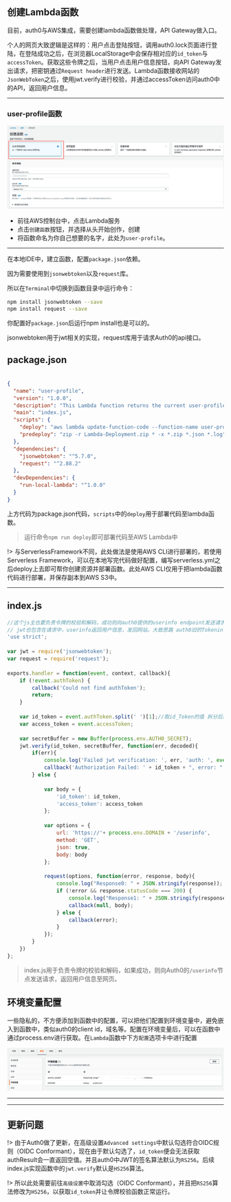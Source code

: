 ## 创建Lambda函数

目前，auth0与AWS集成，需要创建lambda函数做处理，API Gateway做入口。

个人的网页大致逻辑是这样的：用户点击登陆按钮，调用auth0.lock页面进行登陆，在登陆成功之后，在浏览器LocalStorage中会保存相对应的`id_token`与`accessToken`。获取这些令牌之后，当用户点击用户信息按钮，向API Gateway发出请求，把密钥通过`Request header`进行发送。Lambda函数接收网站的`JsonWebToken`之后，使用jwt.verify进行校验，并通过accessToken访问auth0中的API，返回用户信息。

---



### user-profile函数

![image-20210404161303928](_images/image-20210404161303928.png)

- 前往AWS控制台中，点击Lambda服务
- 点击`创建函数`按钮，并选择从头开始创作，创建
- 将函数命名为你自己想要的名字，此处为`user-profile`。

---



在本地IDE中，建立函数，配置`package.json`依赖。

因为需要使用到`jsonwebtoken`以及`request`库。

所以在`Terminal`中切换到函数目录中运行命令：

```bash
npm install jsonwebtoken --save
npm install request --save
```

你配置好`package.json`后运行npm install也是可以的。

jsonwebtoken用于jwt相关的实现，request库用于请求Auth0的api接口。

## package.json

```json

{
  "name": "user-profile",
  "version": "1.0.0",
  "description": "This Lambda function returns the current user-profile",
  "main": "index.js",
  "scripts": {
    "deploy": "aws lambda update-function-code --function-name user-profile --zip-file fileb://Lambda-Deployment.zip",
    "predeploy": "zip -r Lambda-Deployment.zip * -x *.zip *.json *.log"
  },
  "dependencies": {
    "jsonwebtoken": "^5.7.0",
    "request": "^2.88.2"
  },
  "devDependencies": {
    "run-local-lambda": "^1.0.0"
  }
}
```

上方代码为package.json代码，`scripts`中的`deploy`用于部署代码至lambda函数。

> 运行命令`npm run deploy`即可部署代码至AWS Lambda中

!> 与ServerlessFramework不同，此处做法是使用AWS CLI进行部署的，若使用Serverless Framework，可以在本地写完代码做好配置，编写serverless.yml之后deploy上去即可帮你创建资源并部署函数。此处AWS CLI仅用于把lambda函数代码进行部署，并保存副本到AWS S3中。

---

## index.js

```javascript
//这个js主也要负责令牌的校验和解码，成功则向auth0提供的userinfo endpoint发送请求。
// jwt也包含在请求中，userinfo返回用户信息，发回网站。大致思路 auth0旧的Tokeninfo弃用了
'use strict';

var jwt = require('jsonwebtoken');
var request = require('request');

exports.handler = function(event, context, callback){
    if (!event.authToken) {
        callback('Could not find authToken');
        return;
    }

    var id_token = event.authToken.split(' ')[1];//取id_Token的值 拆分后第二个
    var access_token = event.accessToken;

    var secretBuffer = new Buffer(process.env.AUTH0_SECRET);
    jwt.verify(id_token, secretBuffer, function(err, decoded){
        if(err){
            console.log('Failed jwt verification: ', err, 'auth: ', event.authToken);
            callback('Authorization Failed: ' + id_token + ", error: " + err + ", auth: " + event.authToken);
        } else {

            var body = {
                'id_token': id_token,
                'access_token': access_token
            };

            var options = {
                url: 'https://'+ process.env.DOMAIN + '/userinfo',
                method: 'GET',
                json: true,
                body: body
            };

            request(options, function(error, response, body){
                console.log("Response0: " + JSON.stringify(response));
                if (!error && response.statusCode === 200) {
                    console.log("Response1: " + JSON.stringify(response));
                    callback(null, body);
                } else {
                    callback(error);
                }
            });
        }
    })
};
```

> index.js用于负责令牌的校验和解码，如果成功，则向Auth0的`/userinfo`节点发送请求，返回用户信息至网页。



## 环境变量配置

一些隐私的，不方便添加到函数中的配置，可以把他们配置到环境变量中，避免嵌入到函数中，类似auth0的client id，域名等。配置在环境变量后，可以在函数中通过process.env进行获取。在`Lambda`函数中下方`配置`选项卡中进行配置

![image-20210404164205590](_images/image-20210404164205590.png)

---

---

## 更新问题

!> 由于Auth0做了更新，在高级设置`Advanced settings`中默认勾选符合OIDC规则（OIDC Conformant），现在由于默认勾选了，`id_token`便会无法获取authResult会一直返回空值。并且auth0中JWT的签名算法默认为`RS256`。后续index.js实现函数中的`jwt.verify`默认是`HS256`算法。

!> 所以此处需要前往`高级设置`中取消勾选（OIDC Conformant），并且把`RS256`算法修改为`HS256`，以获取`id_token`并让令牌校验函数正常运行。